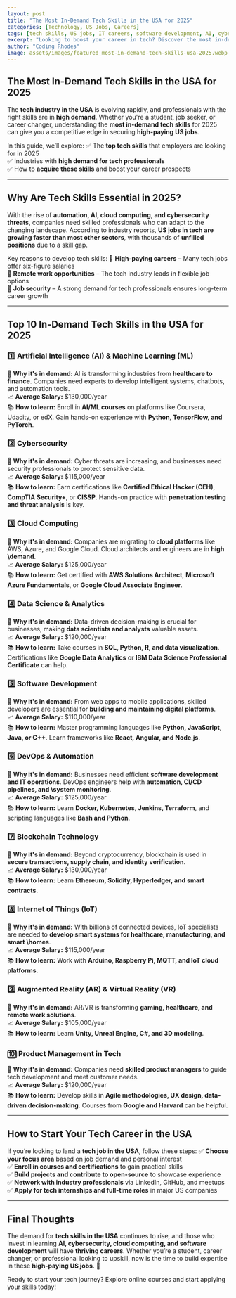 ```yaml
---
layout: post
title: "The Most In-Demand Tech Skills in the USA for 2025"
categories: [Technology, US Jobs, Careers]
tags: [tech skills, US jobs, IT careers, software development, AI, cybersecurity]
excerpt: "Looking to boost your career in tech? Discover the most in-demand tech skills in the USA for 2025 and how mastering them can help you secure high-paying US jobs."
author: "Coding Rhodes"
image: assets/images/featured_most-in-demand-tech-skills-usa-2025.webp
---
```


## The Most In-Demand Tech Skills in the USA for 2025

The **tech industry in the USA** is evolving rapidly, and professionals with the right skills are in **high demand**. Whether you're a student, job seeker, or career changer, understanding the **most in-demand tech skills** for 2025 can give you a competitive edge in securing **high-paying US jobs**.

In this guide, we’ll explore:
✅ The **top tech skills** that employers are looking for in 2025  \
✅ Industries with **high demand for tech professionals**  \
✅ How to **acquire these skills** and boost your career prospects  

---

## Why Are Tech Skills Essential in 2025?

With the rise of **automation, AI, cloud computing, and cybersecurity threats**, companies need skilled professionals who can adapt to the changing landscape. According to industry reports, **US jobs in tech are growing faster than most other sectors**, with thousands of **unfilled positions** due to a skill gap.

Key reasons to develop tech skills:
🔹 **High-paying careers** – Many tech jobs offer six-figure salaries  \
🔹 **Remote work opportunities** – The tech industry leads in flexible job options  \
🔹 **Job security** – A strong demand for tech professionals ensures long-term career growth  

---

## Top 10 In-Demand Tech Skills in the USA for 2025

### 1️⃣ Artificial Intelligence (AI) & Machine Learning (ML)
📌 **Why it's in demand:** AI is transforming industries from **healthcare to finance**. Companies need experts to develop intelligent systems, chatbots, and automation tools.  \
📈 **Average Salary:** $130,000/year  \
📚 **How to learn:** Enroll in **AI/ML courses** on platforms like Coursera, Udacity, or edX. Gain hands-on experience with **Python, TensorFlow, and PyTorch**.  

### 2️⃣ Cybersecurity
📌 **Why it's in demand:** Cyber threats are increasing, and businesses need security professionals to protect sensitive data.  \
📈 **Average Salary:** $115,000/year  \
📚 **How to learn:** Earn certifications like **Certified Ethical Hacker (CEH)**, **CompTIA Security+**, or **CISSP**. Hands-on practice with **penetration testing and threat analysis** is key.  

### 3️⃣ Cloud Computing
📌 **Why it's in demand:** Companies are migrating to **cloud platforms** like AWS, Azure, and Google Cloud. Cloud architects and engineers are in **high \demand**.  
📈 **Average Salary:** $125,000/year  \
📚 **How to learn:** Get certified with **AWS Solutions Architect**, **Microsoft Azure Fundamentals**, or **Google Cloud Associate Engineer**.  

### 4️⃣ Data Science & Analytics
📌 **Why it's in demand:** Data-driven decision-making is crucial for businesses, making **data scientists and analysts** valuable assets.  \
📈 **Average Salary:** $120,000/year  \
📚 **How to learn:** Take courses in **SQL, Python, R, and data visualization**. Certifications like **Google Data Analytics** or **IBM Data Science Professional Certificate** can help.  

### 5️⃣ Software Development
📌 **Why it's in demand:** From web apps to mobile applications, skilled developers are essential for **building and maintaining digital platforms**.  \
📈 **Average Salary:** $110,000/year  \
📚 **How to learn:** Master programming languages like **Python, JavaScript, Java, or C++**. Learn frameworks like **React, Angular, and Node.js**.  

### 6️⃣ DevOps & Automation
📌 **Why it's in demand:** Businesses need efficient **software development and IT operations**. DevOps engineers help with **automation, CI/CD pipelines, and \system monitoring**.  
📈 **Average Salary:** $125,000/year  \
📚 **How to learn:** Learn **Docker, Kubernetes, Jenkins, Terraform**, and scripting languages like **Bash and Python**.  

### 7️⃣ Blockchain Technology
📌 **Why it's in demand:** Beyond cryptocurrency, blockchain is used in **secure transactions, supply chain, and identity verification**.  \
📈 **Average Salary:** $130,000/year  \
📚 **How to learn:** Learn **Ethereum, Solidity, Hyperledger, and smart contracts**.  

### 8️⃣ Internet of Things (IoT)
📌 **Why it's in demand:** With billions of connected devices, IoT specialists are needed to **develop smart systems for healthcare, manufacturing, and smart \homes**.  
📈 **Average Salary:** $115,000/year  \
📚 **How to learn:** Work with **Arduino, Raspberry Pi, MQTT, and IoT cloud platforms**.  

### 9️⃣ Augmented Reality (AR) & Virtual Reality (VR)
📌 **Why it's in demand:** AR/VR is transforming **gaming, healthcare, and remote work solutions**.  \
📈 **Average Salary:** $105,000/year  \
📚 **How to learn:** Learn **Unity, Unreal Engine, C#, and 3D modeling**.  

### 🔟 Product Management in Tech
📌 **Why it's in demand:** Companies need **skilled product managers** to guide tech development and meet customer needs.  \
📈 **Average Salary:** $120,000/year  \
📚 **How to learn:** Develop skills in **Agile methodologies, UX design, data-driven decision-making**. Courses from **Google and Harvard** can be helpful.  

---

## How to Start Your Tech Career in the USA

If you’re looking to land a **tech job in the USA**, follow these steps:
✅ **Choose your focus area** based on job demand and personal interest  \
✅ **Enroll in courses and certifications** to gain practical skills  \
✅ **Build projects and contribute to open-source** to showcase experience  \
✅ **Network with industry professionals** via LinkedIn, GitHub, and meetups  \
✅ **Apply for tech internships and full-time roles** in major US companies  

---

## Final Thoughts

The demand for **tech skills in the USA** continues to rise, and those who invest in learning **AI, cybersecurity, cloud computing, and software development** will have **thriving careers**. Whether you’re a student, career changer, or professional looking to upskill, now is the time to build expertise in these **high-paying US jobs**. 🚀  

Ready to start your tech journey? Explore online courses and start applying your skills today!  

